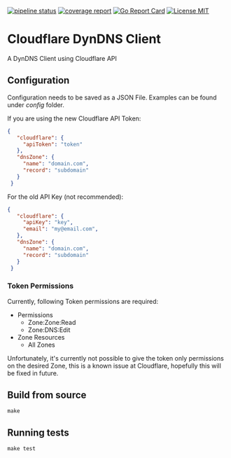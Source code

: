 [![pipeline status](https://gitlab.com/_p0l0_/cloudflare-dyndns/badges/master/pipeline.svg)](https://gitlab.com/_p0l0_/cloudflare-dyndns/commits/master) [![coverage report](https://gitlab.com/_p0l0_/cloudflare-dyndns/badges/master/coverage.svg)](https://gitlab.com/_p0l0_/cloudflare-dyndns/commits/master) [![Go Report Card](https://goreportcard.com/badge/gitlab.com/_p0l0_/cloudflare-dyndns)](https://goreportcard.com/report/gitlab.com/_p0l0_/cloudflare-dyndns) [![License MIT](https://img.shields.io/badge/License-MIT-brightgreen.svg)](https://img.shields.io/badge/License-MIT-brightgreen.svg)

# Cloudflare DynDNS Client

A DynDNS Client using Cloudflare API

## Configuration
Configuration needs to be saved as a JSON File. Examples can be found under _config_ folder.

If you are using the new Cloudflare API Token:

```json
{
   "cloudflare": {
     "apiToken": "token"
   },
   "dnsZone": {
     "name": "domain.com",
     "record": "subdomain"
   }
 }
```

For the old API Key (not recommended):

```json
{
   "cloudflare": {
     "apiKey": "key",
     "email": "my@email.com",
   },
   "dnsZone": {
     "name": "domain.com",
     "record": "subdomain"
   }
 }
```

### Token Permissions
Currently, following Token permissions are required: 

- Permissions
    - Zone:Zone:Read
    - Zone:DNS:Edit
- Zone Resources
    - All Zones

Unfortunately, it's currently not possible to give the token only permissions on the desired Zone, this is a known
issue at Cloudflare, hopefully this will be fixed in future.

## Build from source
```shell script
make
```

## Running tests

```shell script
make test
```
